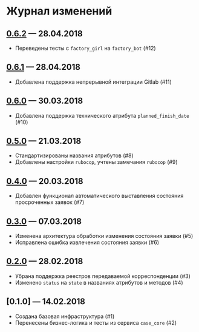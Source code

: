 # Журнал изменений

## [0.6.2] — 28.04.2018

-   Переведены тесты с `factory_girl` на `factory_bot` (#12)

## [0.6.1] — 28.04.2018

-   Добавлена поддержка непрерывной интеграции Gitlab (#11)

## [0.6.0] — 30.03.2018

-   Добавлена поддержка технического атрибута `planned_finish_date` (#10)

## [0.5.0] — 21.03.2018

-   Стандартизированы названия атрибутов (#8)
-   Добавлены настройки `rubocop`, учтены замечания `rubocop` (#9)

## [0.4.0] — 20.03.2018

-   Добавлен функционал автоматического выставления состояния просроченных
    заявок (#7)

## [0.3.0] — 07.03.2018

-   Изменена архитектура обработки изменения состояния заявки (#5)
-   Исправлена ошибка извлечения состояния заявки (#6)

## [0.2.0] — 28.02.2018

-   Убрана поддержка реестров передаваемой корреспонденции (#3)
-   Изменено `status` на `state` в названиях атрибутов и методов (#4)

## [0.1.0] — 14.02.2018

-   Создана базовая инфраструктура (#1)
-   Перенесены бизнес-логика и тесты из сервиса `case_core` (#2)

[0.6.2]: http://gitlab.it.vm/gems/mfc_case/compare/0.6.1...0.6.2
[0.6.1]: http://gitlab.it.vm/gems/mfc_case/compare/0.6.0...0.6.1
[0.6.0]: http://gitlab.it.vm/gems/mfc_case/compare/0.5.0...0.6.0
[0.5.0]: http://gitlab.it.vm/gems/mfc_case/compare/0.4.0...0.5.0
[0.4.0]: http://gitlab.it.vm/gems/mfc_case/compare/0.3.0...0.4.0
[0.3.0]: http://gitlab.it.vm/gems/mfc_case/compare/0.2.0...0.3.0
[0.2.0]: http://gitlab.it.vm/gems/mfc_case/compare/0.1.0...0.2.0
